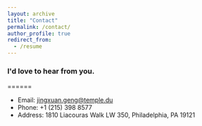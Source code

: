 ```yaml
---
layout: archive
title: "Contact"
permalink: /contact/
author_profile: true
redirect_from:
  - /resume
---
```


### I'd love to hear from you.

======
* Email: jingxuan.geng@temple.du
* Phone: +1 (215) 398 8577
* Address: 1810 Liacouras Walk LW 350, Philadelphia, PA 19121

